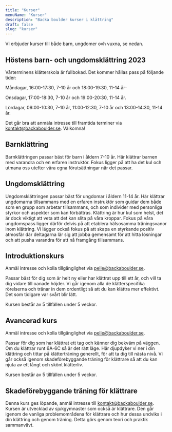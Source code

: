 ```yaml
---
title: "Kurser"
menuName: "Kurser"
description: "Backa boulder kurser i klättring"
draft: false
slug: "kurser"
---
```

Vi erbjuder kurser till både barn, ungdomer ovh vuxna, se nedan.
## Höstens barn- och ungdomsklättring 2023

Vårterminens klätterskola är fullbokad. 
Det kommer hållas pass på följande tider:

Måndagar, 16:00-17:30, 7-10 år och 18:00-19:30, 11-14 år- 

Onsdagar, 17:00-18:30, 7-10 år och 19:00-20:30, 11-14 år. 

Lördagar, 09:00-10:30, 7-10 år, 11:00-12:30, 7-10 år och 13:00-14:30, 11-14 år. 


Det går bra att anmäla intresse till framtida terminer via kontakt@backaboulder.se.
Välkomna!

## Barnklättring

Barnklättringen passar bäst för barn i åldern 7-10 år. Här klättrar barnen med varandra och en erfaren instruktör. Fokus ligger på att ha det kul och utmana oss utefter våra egna förutsättningar när det passar. 

## Ungdomsklättring

Ungdomsklättringen passar bäst för ungdomar i åldern 11-14 år. Här klättrar ungdomarna tillsammans med en erfaren instruktör som guidar dem både som en grupp som arbetar tillsammans, och som individer med personliga styrkor och aspekter som kan förbättras. Klättring är hur kul som helst, det är dock viktigt att veta att det kan slita på våra kroppar. Fokus på våra ungdomspass ligger därför delvis på att etablera hälsosamma träningsvanor inom klättring. Vi lägger också fokus på att skapa en styrkande positiv atmosfär där deltagarna lär sig att jobba gemensamt för att hitta lösningar och att pusha varandra för att nå framgång tillsammans.   

## Introduktionskurs

Anmäl intresse och kolla tillgänglighet via pelle@backaboulder.se.

Passar bäst för dig som är helt ny eller har klättrat upp till ett år, och vill ta dig vidare till oanade höjder. Vi går igenom alla de klätterspecifika rörelserna och tränar in dem ordentligt så att du kan klättra mer effektivt. Det som tidigare var svårt blir lätt.  

Kursen består av 5 tillfällen under 5 veckor. 

## Avancerad kurs

Anmäl intresse och kolla tillgänglighet via pelle@backaboulder.se.

Passar för dig som har klättrat ett tag och känner dig bekväm på väggen. Om du klättrar runt 6A-6C så är det rätt läge. Här djupdyker vi ner i din klättring och tittar på klätterträning generellt, för att ta dig till nästa nivå. Vi går också igenom skadeförebyggande träning för klättrare så att du kan njuta av ett långt och skönt klätterliv.

Kursen består av 5 tillfällen under 5 veckor. 

## Skadeförebyggande träning för klättrare

Denna kurs ges löpande, anmäl intresse till kontakt@backaboulder.se. Kursen är utvecklad av sjukgymnaster som också är klättrare. Den går igenom de vanliga problemområdena för klättrare och hur dessa undviks i din klättring och genom träning. Detta görs genom teori och praktik sammanvävt.

